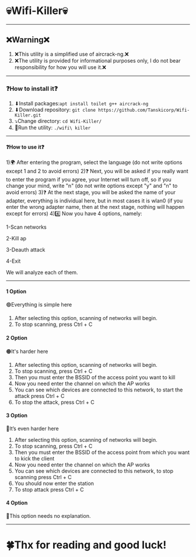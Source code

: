 # 💀Wifi-Killer💀
***
## ❌Warning❌
1) ❌This utility is a simplified use of aircrack-ng.❌
2) ❌The utility is provided for informational purposes only, I do not bear responsibility for how you will use it.❌
***
### ❓How to install it❓
1) ⬇Install packages:`apt install toilet g++ aircrack-ng`
2) ⬇Download repository: `git clone https://github.com/Tanskicorp/Wifi-Killer.git`
3) ⤵Change directory: `cd Wifi-Killer/`
4) 🔴Run the utility: `./wifi\ killer`
***
#### ❓How to use it❓
1)🌍 After entering the program, select the language (do not write options except 1 and 2 to avoid errors) 
2)❓ Next, you will be asked if you really want to enter the program if you agree, your Internet will turn off, so if you change your mind, write "n" (do not write options except "y" and "n" to avoid errors) 
3)❓ At the next stage, you will be asked the name of your adapter, everything is individual here, but in most cases it is wlan0 (if you enter the wrong adapter name, then at the next stage, nothing will happen except for errors) 
4)4️⃣ Now you have 4 options, namely:

1-Scan networks

2-Kill ap

3-Deauth attack

4-Exit

We will analyze each of them.
***
#### 1 Option
🟢Everything is simple here
1) After selecting this option, scanning of networks will begin. 
2) To stop scanning, press Ctrl + C
#### 2 Option
🟠It's harder here
1) After selecting this option, scanning of networks will begin. 
2) To stop scanning, press Ctrl + C
3) Then you must enter the BSSID of the access point you want to kill
4) Now you need enter the channel on which the AP works
5) You can see which devices are connected to this network, to start the attack press Ctrl + C
6) To stop the attack, press Ctrl + C
#### 3 Option
🔴It’s even harder here
1) After selecting this option, scanning of networks will begin. 
2) To stop scanning, press Ctrl + C
3) Then you must enter the BSSID of the access point from which you want to kick the client
4) Now you need enter the channel on which the AP works
5) You can see which devices are connected to this network, to stop scanning press Ctrl + C
6) You should now enter the station
7) To stop attack press Ctrl + C
#### 4 Option
🔵This option needs no explanation.
***
# 🍀Thx for reading and good luck!



